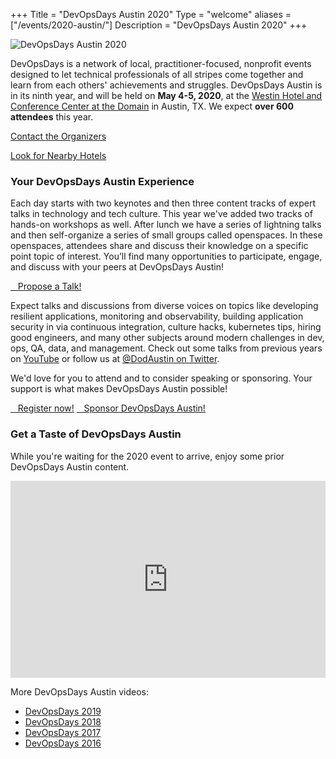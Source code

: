 +++
Title = "DevOpsDays Austin 2020"
Type = "welcome"
aliases = ["/events/2020-austin/"]
Description = "DevOpsDays Austin 2020"
+++
<div class="row">
    <div class="col-md-4">
      <p><img alt="DevOpsDays Austin 2020" src="/events/2020-austin/logo.png" class="img-fluid"></p>
      <p>DevOpsDays is a network of local, practitioner-focused, nonprofit events designed to let technical professionals of all stripes come together and learn from each others' achievements and struggles. DevOpsDays Austin is in its ninth year, and will be held on <strong>May 4-5, 2020</strong>, at the <a href="../location">Westin Hotel and Conference Center at the Domain</a> in Austin, TX. We expect <strong>over 600 attendees</strong> this year.</p>
      <p><a href="../contact">Contact the Organizers</a></p>
      <p><a href="../location">Look for Nearby Hotels</a></p>
    </div>
    <div class="col-md-4">
      <h3>Your DevOpsDays Austin Experience</h3>
      <p>Each day starts with two keynotes and then three content tracks of expert talks in technology and tech culture. This year we've added two tracks of hands-on workshops as well. After lunch we have a series of lightning talks and then self-organize a series of small groups called openspaces. In these openspaces, attendees share and discuss their knowledge on a specific point topic of interest.  You’ll find many opportunities to participate, engage, and discuss with your peers at DevOpsDays Austin!</p>
      <p><a href="../propose" class="btn btn-primary btn-block"><i class="fa fa-file-o fa-lg"></i>&nbsp;&nbsp;&nbsp;Propose a Talk!</a></p>
      <p>Expect talks and discussions from diverse voices on topics like developing resilient applications, monitoring and observability, building application security in via continuous integration, culture hacks, kubernetes tips, hiring good engineers, and many other subjects around modern challenges in dev, ops, QA, data, and management. Check out some talks from previous years on <a href="https://www.youtube.com/channel/UCK65QYThGym3D6eNxw3rn_A">YouTube</a> or follow us at <a href="https://twitter.com/DoDAustin">@DodAustin on Twitter</a>.</p>
      <p>We'd love for you to attend and to consider speaking or sponsoring. Your support is what makes DevOpsDays Austin possible!</p>
      <p><a href="../registration" class="btn btn-primary btn-block"><i class="fa fa-ticket fa-lg"></i>&nbsp;&nbsp;&nbsp;Register now!</a>
      <a href="../sponsor" class="btn btn-primary btn-block"><i class="fa fa-money fa-lg"></i>&nbsp;&nbsp;&nbsp;Sponsor DevOpsDays Austin!</a></p>
    </div>
    <div class="col-md-4">
      <h3>Get a Taste of DevOpsDays Austin</h3>
      <p>While you're waiting for the 2020 event to arrive, enjoy some prior DevOpsDays Austin content.</p>
      <iframe width="100%" height="315" src="https://www.youtube.com/embed/videoseries?list=PLCDSC2XitciVnmaG0qm9lPwyYssJL8qpc" frameborder="0" allow="autoplay; encrypted-media" allowfullscreen></iframe>
      <p>More DevOpsDays Austin videos:</p>
      <ul>
        <li><a href="https://www.youtube.com/playlist?list=PLCDSC2XitciVnmaG0qm9lPwyYssJL8qpc" target="_blank">DevOpsDays 2019</a></li>
        <li><a href="https://www.youtube.com/playlist?list=PLCDSC2XitciVEPQ4x4pbBfxoBj92222m5" target="_blank">DevOpsDays 2018</a></li>
        <li><a href="https://www.youtube.com/playlist?list=PLCDSC2XitciXKYnylDgHQ7IdBKH3cjaoY" target="_blank">DevOpsDays 2017</a></li>
        <li><a href="https://www.youtube.com/playlist?list=PLCDSC2XitciWzvFc8pfcZ5r2AYVSDX_Zg" target="_blank">DevOpsDays 2016</a></li>
      </ul>
    </div>
</div>